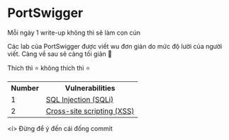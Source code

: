# PortSwigger
Mỗi ngày 1 write-up không thì sẽ làm con cún 

Các lab của PortSwigger được viết wu đơn giản do mức độ lười của người viết. Càng về sau sẽ càng tối giản 🥰

Thích thì ⭐ không thích thì ⭐

<table>
	<tr>
		<th>Number</th>
		<th>Vulnerabilities</th>
	</tr>
	<tr>
		<td>1</td>
		<td><a href="https://github.com/LanPhuong07/PortSwigger/tree/main/SQL%20Injection">SQL Injection (SQLi)</a></td>
	</tr>
	<tr>
		<td>2</td>
		<td><a href="https://github.com/LanPhuong07/PortSwigger/tree/main/XSS">Cross-site scripting (XSS)</a></td>
	</tr>
</table>

<í> Đừng để ý đến cái đống commit </i>
